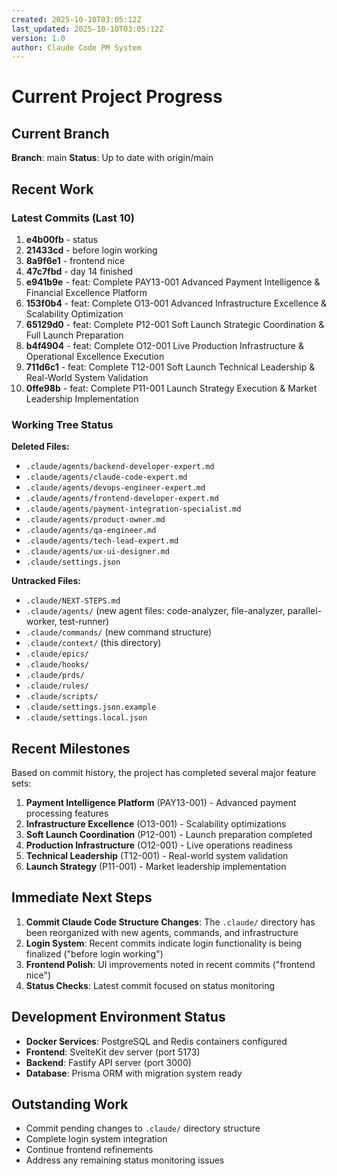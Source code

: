 ```yaml
---
created: 2025-10-10T03:05:12Z
last_updated: 2025-10-10T03:05:12Z
version: 1.0
author: Claude Code PM System
---
```


# Current Project Progress

## Current Branch
**Branch**: main
**Status**: Up to date with origin/main

## Recent Work

### Latest Commits (Last 10)
1. **e4b00fb** - status
2. **21433cd** - before login working
3. **8a9f6e1** - frontend nice
4. **47c7fbd** - day 14 finished
5. **e941b9e** - feat: Complete PAY13-001 Advanced Payment Intelligence & Financial Excellence Platform
6. **153f0b4** - feat: Complete O13-001 Advanced Infrastructure Excellence & Scalability Optimization
7. **65129d0** - feat: Complete P12-001 Soft Launch Strategic Coordination & Full Launch Preparation
8. **b4f4904** - feat: Complete O12-001 Live Production Infrastructure & Operational Excellence Execution
9. **711d6c1** - feat: Complete T12-001 Soft Launch Technical Leadership & Real-World System Validation
10. **0ffe98b** - feat: Complete P11-001 Launch Strategy Execution & Market Leadership Implementation

### Working Tree Status

**Deleted Files:**
- `.claude/agents/backend-developer-expert.md`
- `.claude/agents/claude-code-expert.md`
- `.claude/agents/devops-engineer-expert.md`
- `.claude/agents/frontend-developer-expert.md`
- `.claude/agents/payment-integration-specialist.md`
- `.claude/agents/product-owner.md`
- `.claude/agents/qa-engineer.md`
- `.claude/agents/tech-lead-expert.md`
- `.claude/agents/ux-ui-designer.md`
- `.claude/settings.json`

**Untracked Files:**
- `.claude/NEXT-STEPS.md`
- `.claude/agents/` (new agent files: code-analyzer, file-analyzer, parallel-worker, test-runner)
- `.claude/commands/` (new command structure)
- `.claude/context/` (this directory)
- `.claude/epics/`
- `.claude/hooks/`
- `.claude/prds/`
- `.claude/rules/`
- `.claude/scripts/`
- `.claude/settings.json.example`
- `.claude/settings.local.json`

## Recent Milestones

Based on commit history, the project has completed several major feature sets:

1. **Payment Intelligence Platform** (PAY13-001) - Advanced payment processing features
2. **Infrastructure Excellence** (O13-001) - Scalability optimizations
3. **Soft Launch Coordination** (P12-001) - Launch preparation completed
4. **Production Infrastructure** (O12-001) - Live operations readiness
5. **Technical Leadership** (T12-001) - Real-world system validation
6. **Launch Strategy** (P11-001) - Market leadership implementation

## Immediate Next Steps

1. **Commit Claude Code Structure Changes**: The `.claude/` directory has been reorganized with new agents, commands, and infrastructure
2. **Login System**: Recent commits indicate login functionality is being finalized ("before login working")
3. **Frontend Polish**: UI improvements noted in recent commits ("frontend nice")
4. **Status Checks**: Latest commit focused on status monitoring

## Development Environment Status

- **Docker Services**: PostgreSQL and Redis containers configured
- **Frontend**: SvelteKit dev server (port 5173)
- **Backend**: Fastify API server (port 3000)
- **Database**: Prisma ORM with migration system ready

## Outstanding Work

- Commit pending changes to `.claude/` directory structure
- Complete login system integration
- Continue frontend refinements
- Address any remaining status monitoring issues
